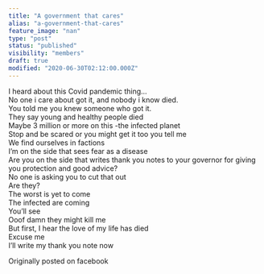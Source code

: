 ```yaml
---
title: "A government that cares"
alias: "a-government-that-cares"
feature_image: "nan"
type: "post"
status: "published"
visibility: "members"
draft: true
modified: "2020-06-30T02:12:00.000Z"
---
```


<p>I heard about this Covid pandemic thing...<br>No one i care about got it, and nobody i know died.<br>You told me you knew someone who got it.<br>They say young and healthy people died<br>Maybe 3 million or more on this -the infected planet<br>Stop and be scared or you might get it too you tell me<br>We find ourselves in factions<br>I’m on the side that sees fear as a disease<br>Are you on the side that writes thank you notes to your governor for giving you protection and good advice?<br>No one is asking you to cut that out<br>Are they?<br>The worst is yet to come<br>The infected are coming<br>You’ll see<br>Ooof damn they might kill me<br>But first, I hear the love of my life has died<br>Excuse me<br>I’ll write my thank you note now</p><p>Originally posted on facebook</p>
<figure class="kg-card kg-image-card">
<a src="__GHOST_URL__/content/images/2020/12/E0DB8A4C-0146-47B5-B688-F898B928253E.jpeg" class="kg-image" alt loading="lazy" width="1048" height="1354" srcset="__GHOST_URL__/content/images/size/w600/2020/12/E0DB8A4C-0146-47B5-B688-F898B928253E.jpeg 600w, __GHOST_URL__/content/images/size/w1000/2020/12/E0DB8A4C-0146-47B5-B688-F898B928253E.jpeg 1000w, __GHOST_URL__/content/images/2020/12/E0DB8A4C-0146-47B5-B688-F898B928253E.jpeg 1048w" sizes="(min-width: 720px) 720px">
</figure>
